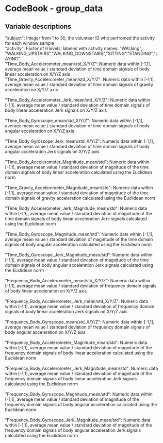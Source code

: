 # CodeBook - group_data
## Variable descriptions
"subject": Integer from 1 to 30, the volunteer ID who perfromed the activity for each window sample<br>
"activity": Factor of 6 levels, labeled with activity names: "WALking", "WALKING_UPSTAIRS","WALKING_DOWNSTAIRS","SITTING","STANDING","LAYING"<br>
"Time_Body_Accelerometer_mean/std_X/Y/Z": Numeric data within [-1,1], average mean value / standard deviation of time domain signals of body linear acceleration on X/Y/Z axis<br>
"Time_Gravity_Accelerometer_mean/std_X/Y/Z": Numeric data within [-1,1], average mean value / standard deviation of time domain signals of gravity acceleration on X/Y/Z axis<br>                        
"Time_Body_Accelerometer_Jerk_mean/std_X/Y/Z": Numeric data within [-1,1], average mean value / standard deviation of time domain signals of body linear acceleration Jerk signals on X/Y/Z axis<br>                 
"Time_Body_Gyroscope_mean/std_X/Y/Z": Numeric data within [-1,1], average mean value / standard deviation of time domain signals of body angular acceleration on X/Y/Z axis<br>                                 
"Time_Body_Gyroscope_Jerk_mean/std_X/Y/Z": Numeric data within [-1,1], average mean value / standard deviation of time domain signals of body angular acceleration Jerk signals on X/Y/Z axis<br>                
"Time_Body_Accelerometer_Magnitude_mean/std": Numeric data within [-1,1], average mean value / standard deviation of magnitude of the time domain signals of body linear acceleration calculated using the Euclidean norm<br>              
"Time_Gravity_Accelerometer_Magnitude_mean/std": Numeric data within [-1,1], average mean value / standard deviation of magnitude of the time domain signals of gravity acceleration calculated using the Euclidean norm <br>          
"Time_Body_Accelerometer_Jerk_Magnitude_mean/std": Numeric data within [-1,1], average mean value / standard deviation of magnitude of the time domain signals of body linear acceleration Jerk signals calculated using the Euclidean norm<br>         
"Time_Body_Gyroscope_Magnitude_mean/std": Numeric data within [-1,1], average mean value / standard deviation of magnitude of the time domain signals of body angular acceleration calculated using the Euclidean norm<br>                   
"Time_Body_Gyroscope_Jerk_Magnitude_mean/std": Numeric data within [-1,1], average mean value / standard deviation of magnitude of the time domain signals of body angular acceleration Jerk signals calculated using the Euclidean norm<br>        
"Frequency_Body_Accelerometer_mean/std_X/Y/Z": Numeric data within [-1,1], average mean value / standard deviation of frequency domain signals of body linear acceleration on X/Y/Z axis<br>                 
"Frequency_Body_Accelerometer_Jerk_mean/std_X/Y/Z": Numeric data within [-1,1], average mean value / standard deviation of frequency domain signals of body linear acceleration Jerk signals on X/Y/Z axis<br>              
"Frequency_Body_Gyroscope_mean/std_X/Y/Z": Numeric data within [-1,1], average mean value / standard deviation of frequency domain signals of body angular acceleration on X/Y/Z axis<br>                     
"Frequency_Body_Accelerometer_Magnitude_mean/std": Numeric data within [-1,1], average mean value / standard deviation of magnitude of the frequency domain signals of body linear acceleration calculated using the Euclidean norm<br>            
"Frequency_Body_Accelerometer_Jerk_Magnitude_mean/std": Numeric data within [-1,1], average mean value / standard deviation of magnitude of the frequency domain signals of body linear acceleration Jerk signals calculated using the Euclidean norm<br>  
"Frequency_Body_Gyroscope_Magnitude_mean/std": Numeric data within [-1,1], average mean value / standard deviation of magnitude of the frequency domain signals of body angular acceleration calculated using the Euclidean norm<br>           
"Frequency_Body_Gyroscope_Jerk_Magnitude_mean/std": Numeric data within [-1,1], average mean value / standard deviation of magnitude of the frequency domain signals of body angular acceleration Jerk signals calculated using the Euclidean norm<br>    

